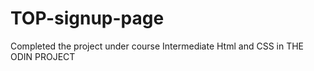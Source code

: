# TOP-signup-page

Completed the project under course Intermediate Html and CSS in THE ODIN PROJECT
